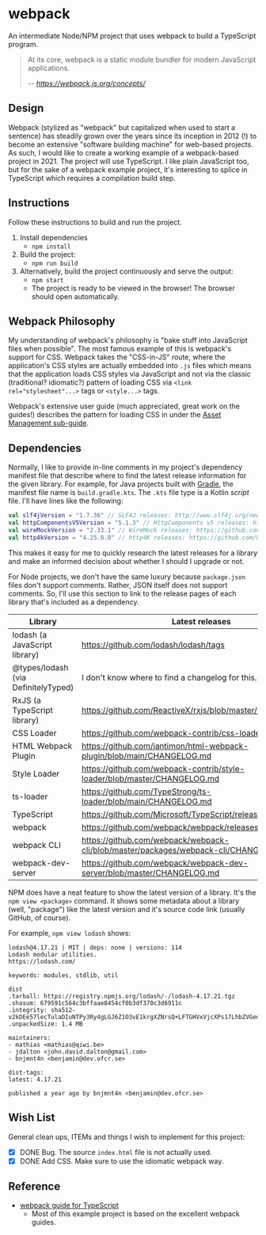# webpack

An intermediate Node/NPM project that uses webpack to build a TypeScript program.

> At its core, webpack is a static module bundler for modern JavaScript applications.
> 
> -- <cite>https://webpack.js.org/concepts/</cite>

## Design

Webpack (stylized as "webpack" but capitalized when used to start a sentence) has steadily grown over the years since
its inception in 2012 (!) to become an extensive "software building machine" for web-based projects. As such, I would
like to create a working example of a webpack-based project in 2021. The project will use TypeScript. I like plain
JavaScript too, but for the sake of a webpack example project, it's interesting to splice in TypeScript which requires a
compilation build step.

## Instructions

Follow these instructions to build and run the project.

1. Install dependencies
   * `npm install`
1. Build the project:
   * `npm run build`
1. Alternatively, build the project continuously and serve the output:
   * `npm start`
   * The project is ready to be viewed in the browser! The browser should open automatically.

## Webpack Philosophy

My understanding of webpack's philosophy is "bake stuff into JavaScript files when possible". The most famous example of
this is webpack's support for CSS. Webpack takes the "CSS-in-JS" route, where the application's CSS styles are
actually embedded into `.js` files which means that the application loads CSS styles via JavaScript and not via the
classic (traditional? idiomatic?) pattern of loading CSS via `<link rel="stylesheet"...>` tags or `<style...>` tags.

Webpack's extensive user guide (much appreciated, great work on the guides!) describes the pattern for loading CSS in
under the [Asset Management sub-guide](https://webpack.js.org/guides/asset-management/#loading-css).

## Dependencies

Normally, I like to provide in-line comments in my project's dependency manifest file that describe where to find the
latest release information for the given library. For example, for Java projects built with [Gradle](https://gradle.org/),
the manifest file name is `build.gradle.kts`. The `.kts` file type is a Kotlin *script* file. I'll have lines like the
following:

```kotlin
val slf4jVersion = "1.7.36" // SLF4J releases: http://www.slf4j.org/news.html
val httpComponentsV5Version = "5.1.3" // HttpComponents v5 releases: https://hc.apache.org/news.html
val wireMockVersion = "2.33.1" // WireMock releases: https://github.com/tomakehurst/wiremock/tags
val http4kVersion = "4.25.8.0" // http4K releases: https://github.com/http4k/http4k/releases
```

This makes it easy for me to quickly research the latest releases for a library and make an informed decision about
whether I should I upgrade or not.

For Node projects, we don't have the same luxury because `package.json` files don't support comments. Rather, JSON itself
does not support comments. So, I'll use this section to link to the release pages of each library that's included as a
dependency.

| Library                             | Latest releases                                                                        |
|-------------------------------------|----------------------------------------------------------------------------------------|
| lodash (a JavaScript library)       | <https://github.com/lodash/lodash/tags>                                                |
| @types/lodash (via DefinitelyTyped) | I don't know where to find a changelog for this.                                       |
| RxJS (a TypeScript library)         | <https://github.com/ReactiveX/rxjs/blob/master/CHANGELOG.md>                           |
| CSS Loader                          | <https://github.com/webpack-contrib/css-loader/releases>                               |
| HTML Webpack Plugin                 | <https://github.com/jantimon/html-webpack-plugin/blob/main/CHANGELOG.md>               |
| Style Loader                        | <https://github.com/webpack-contrib/style-loader/blob/master/CHANGELOG.md>             |
| ts-loader                           | <https://github.com/TypeStrong/ts-loader/blob/main/CHANGELOG.md>                       |
| TypeScript                          | <https://github.com/Microsoft/TypeScript/releases>                                     |
| webpack                             | <https://github.com/webpack/webpack/releases>                                          |
| webpack CLI                         | <https://github.com/webpack/webpack-cli/blob/master/packages/webpack-cli/CHANGELOG.md> |
| webpack-dev-server                  | <https://github.com/webpack/webpack-dev-server/blob/master/CHANGELOG.md>               |

NPM does have a neat feature to show the latest version of a library. It's the `npm view <package>` command. It shows
some metadata about a library (well, "package") like the latest version and it's source code link (usually GitHub, of course). 

For example, `npm view lodash` shows:

```text
lodash@4.17.21 | MIT | deps: none | versions: 114
Lodash modular utilities.
https://lodash.com/

keywords: modules, stdlib, util

dist
.tarball: https://registry.npmjs.org/lodash/-/lodash-4.17.21.tgz
.shasum: 679591c564c3bffaae8454cf0b3df370c3d6911c
.integrity: sha512-v2kDEe57lecTulaDIuNTPy3Ry4gLGJ6Z1O3vE1krgXZNrsQ+LFTGHVxVjcXPs17LhbZVGedAJv8XZ1tvj5FvSg==
.unpackedSize: 1.4 MB

maintainers:
- mathias <mathias@qiwi.be>
- jdalton <john.david.dalton@gmail.com>
- bnjmnt4n <benjamin@dev.ofcr.se>

dist-tags:
latest: 4.17.21

published a year ago by bnjmnt4n <benjamin@dev.ofcr.se>
```

## Wish List

General clean ups, ITEMs and things I wish to implement for this project:

* [x] DONE Bug. The source `index.html` file is not actually used.
* [x] DONE Add CSS. Make sure to use the idiomatic webpack way. 

## Reference 

* [webpack guide for TypeScript](https://webpack.js.org/guides/typescript/)
  * Most of this example project is based on the excellent webpack guides.
